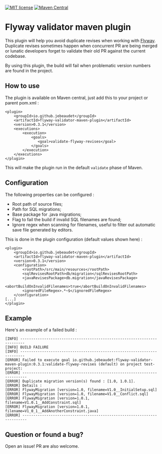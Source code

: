 [![MIT license](http://img.shields.io/badge/license-MIT-brightgreen.svg)](https://github.com/jebeaudet/flyway-validator-maven-plugin/blob/master/LICENSE)
[![Maven Central](https://maven-badges.herokuapp.com/maven-central/io.github.jebeaudet/flyway-validator-maven-plugin/badge.svg)](https://maven-badges.herokuapp.com/maven-central/io.github.jebeaudet/flyway-validator-maven-plugin)

# Flyway validator maven plugin
This plugin will help you avoid duplicate revises when working with [Flyway](https://flywaydb.org/). Duplicate revises sometimes happen when concurrent PR are being merged or lunatic developers forget to validate their old PR against the current codebase.

By using this plugin, the build will fail when problematic version numbers are found in the project.

## How to use
The plugin is available on Maven central, just add this to your project or parent pom.xml : 
```
<plugin>
    <groupId>io.github.jebeaudet</groupId>
    <artifactId>flyway-validator-maven-plugin</artifactId>
    <version>0.3.1</version>
    <executions>
        <execution>
            <goals>
               <goal>validate-flyway-revises</goal>
            </goals>
        </execution>
    </executions>
</plugin>
```
This will make the plugin run in the default `validate` phase of Maven.

## Configuration
The following properties can be configured : 
* Root path of source files;
* Path for SQL migrations;
* Base package for .java migrations;
* Flag to fail the build if invalid SQL filenames are found;
* Ignore regex when scanning for filenames, useful to filter out automatic save file generated by editors.

This is done in the plugin configuration (default values shown here) : 
```
<plugin>
    <groupId>io.github.jebeaudet</groupId>
    <artifactId>flyway-validator-maven-plugin</artifactId>
    <version>0.3.1</version>
    <configuration>
        <rootPath>/src/main/resources</rootPath>
        <sqlRevisesRootPath>db/migration</sqlRevisesRootPath>
        <javaRevisesPackage>db.migration</javaRevisesPackage>
        <abortBuildOnInvalidFilenames>true</abortBuildOnInvalidFilenames>
        <ignoredFileRegex>.*~$</ignoredFileRegex>
    </configuration>
[...]
</plugin>
```

## Example
Here's an example of a failed build : 
```
[INFO] ------------------------------------------------------------------------
[INFO] BUILD FAILURE
[INFO] ------------------------------------------------------------------------
[ERROR] Failed to execute goal io.github.jebeaudet:flyway-validator-maven-plugin:0.3.1:validate-flyway-revises (default) on project test-project:
[ERROR] ------------------------------------------------------------------------
[ERROR] Duplicate migration version(s) found : [1.0, 1.0.1].
[ERROR] Details :
[ERROR] FlywayMigration [version=1.0, filename=V1.0__InitialSetup.sql]
[ERROR] FlywayMigration [version=1.0, filename=V1.0__Conflict.sql]
[ERROR] FlywayMigration [version=1.0.1, filename=V1.0.1__AddConstraint.sql]
[ERROR] FlywayMigration [version=1.0.1, filename=V1_0_1__AddAnotherConstraint.java]
[ERROR] ------------------------------------------------------------------------
```

## Question or found a bug? 
Open an issue! PR are also welcome.
